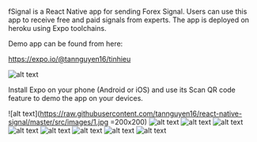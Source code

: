 fSignal is a React Native app for sending Forex Signal. Users can use this app to receive free and paid signals from experts. 
The app is deployed on heroku using Expo toolchains.

Demo app can be found from here:

https://expo.io/@tannguyen16/tinhieu

![alt text](https://raw.githubusercontent.com/tannguyen16/react-native-signal/master/src/images/expo.PNG)

Install Expo on your phone (Android or iOS) and use its Scan QR code feature to demo the app on your devices.

![alt text](https://raw.githubusercontent.com/tannguyen16/react-native-signal/master/src/images/1.jpg =200x200)
![alt text](https://raw.githubusercontent.com/tannguyen16/react-native-signal/master/src/images/2.jpg)
![alt text](https://raw.githubusercontent.com/tannguyen16/react-native-signal/master/src/images/3.jpg)
![alt text](https://raw.githubusercontent.com/tannguyen16/react-native-signal/master/src/images/4.jpg)
![alt text](https://raw.githubusercontent.com/tannguyen16/react-native-signal/master/src/images/5.jpg)
![alt text](https://raw.githubusercontent.com/tannguyen16/react-native-signal/master/src/images/6.jpg)
![alt text](https://raw.githubusercontent.com/tannguyen16/react-native-signal/master/src/images/7.jpg)
![alt text](https://raw.githubusercontent.com/tannguyen16/react-native-signal/master/src/images/8.jpg)
![alt text](https://raw.githubusercontent.com/tannguyen16/react-native-signal/master/src/images/9.jpg)









